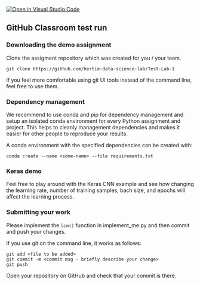 [![Open in Visual Studio Code](https://classroom.github.com/assets/open-in-vscode-718a45dd9cf7e7f842a935f5ebbe5719a5e09af4491e668f4dbf3b35d5cca122.svg)](https://classroom.github.com/online_ide?assignment_repo_id=11803602&assignment_repo_type=AssignmentRepo)

## GitHub Classroom test run

### Downloading the demo assignment
Clone the assigment repository which was created for you / your team. 
```
git clone https://github.com/hertie-data-science-lab/Test-Lab-1
```
If you feel more comfortable using git UI tools instead of the command line, feel free to use them.

### Dependency management

We recommend to use conda and pip for dependency management and setup an isolated conda environment for every Python assignment and project. This helps to cleanly management dependencies and makes it easier for other people to reproduce your results.

A conda environment with the specified dependencies can be created with:
```
conda create --name <some-name> --file requirements.txt
```

### Keras demo

Feel free to play around with the Keras CNN example and see how changing the learning rate, number of training samples, bach size, and epochs will affect the learning process.


### Submitting your work

Please implement the `lcm()` function in implement_me.py and then commit and push your changes.

If you use git on the command line, it works as follows:
```
git add <file to be added>
git commit -m <commit msg - briefly describe your change>
git push
```

Open your repository on GitHub and check that your commit is there.
